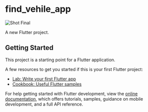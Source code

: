 # find_vehile_app
![Shot Final](https://github.com/templatevilla/flutter_find_vehicle_app/assets/76429360/7cec88f8-412c-4ab4-8a54-4486f9f9bab2)

A new Flutter project.

## Getting Started

This project is a starting point for a Flutter application.

A few resources to get you started if this is your first Flutter project:

- [Lab: Write your first Flutter app](https://docs.flutter.dev/get-started/codelab)
- [Cookbook: Useful Flutter samples](https://docs.flutter.dev/cookbook)

For help getting started with Flutter development, view the
[online documentation](https://docs.flutter.dev/), which offers tutorials,
samples, guidance on mobile development, and a full API reference.
